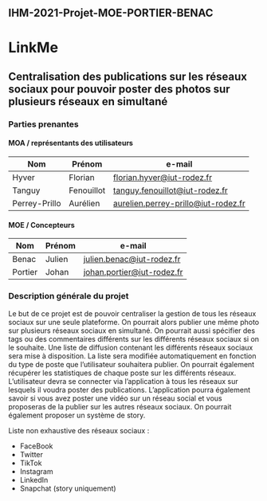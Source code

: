 ## IHM-2021-Projet-MOE-PORTIER-BENAC

# LinkMe

## Centralisation des publications sur les réseaux sociaux pour pouvoir poster des photos sur plusieurs réseaux en simultané

### Parties prenantes
#### MOA / représentants des utilisateurs
| Nom           | Prénom     | e-mail                              |
|---------------|------------|-------------------------------------|
| Hyver         | Florian    | florian.hyver@iut-rodez.fr          |
| Tanguy        | Fenouillot | tanguy.fenouillot@iut-rodez.fr      |
| Perrey-Prillo | Aurélien   | aurelien.perrey-prillo@iut-rodez.fr |

#### MOE / Concepteurs
| Nom     | Prénom | e-mail                     |
|---------|--------|----------------------------|
| Benac   | Julien | julien.benac@iut-rodez.fr  |
| Portier | Johan  | johan.portier@iut-rodez.fr |

### Description générale du projet

Le but de ce projet est de pouvoir centraliser la gestion de tous les réseaux sociaux sur une seule plateforme. On pourrait alors publier une même photo sur plusieurs réseaux sociaux en simultané. On pourrait aussi spécifier des tags ou des commentaires différents sur les différents réseaux sociaux si on le souhaite. Une liste de diffusion contenant les différents réseaux sociaux sera mise à disposition. La liste sera modifiée automatiquement en fonction du type de poste que l’utilisateur souhaitera publier.
On pourrait également récupérer les statistiques de chaque poste sur les différents réseaux.
L’utilisateur devra se connecter via l’application à tous les réseaux sur lesquels il voudra poster des publications.
L’application pourra également savoir si vous avez poster une vidéo sur un réseau social et vous proposeras de la publier sur les autres réseaux sociaux.
On pourrait également proposer un système de story.


Liste non exhaustive des réseaux sociaux :
<ul>
<li>FaceBook</li>
<li>Twitter</li>
<li>TikTok</li>
<li>Instagram</li>
<li>LinkedIn</li>
<li>Snapchat (story uniquement)</li>
</ul>

